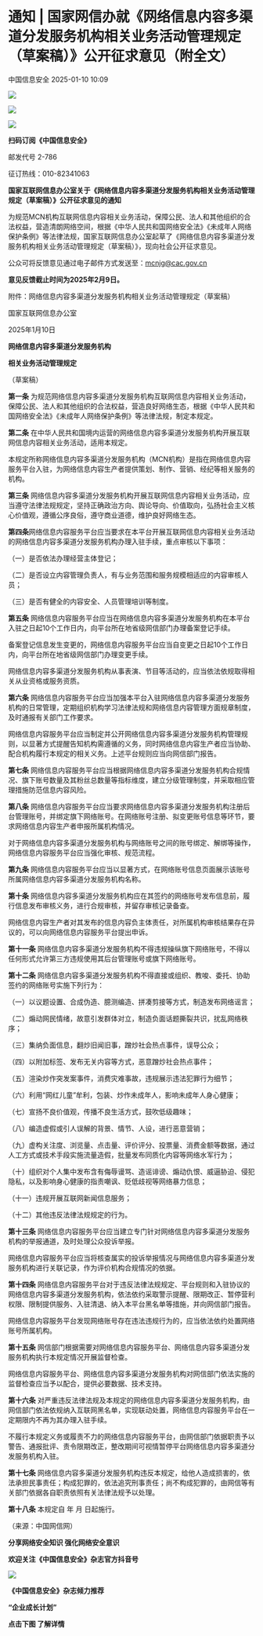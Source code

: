 #  通知 | 国家网信办就《网络信息内容多渠道分发服务机构相关业务活动管理规定（草案稿）》公开征求意见（附全文）   
 中国信息安全   2025-01-10 10:09  
  
![](https://mmbiz.qpic.cn/sz_mmbiz_gif/1brjUjbpg5wA4f4hkKoxsbtdNShlLbpyhepHW1n03WSmiaLTDaYT43OLP5niax3eYKr7QfYHm5Fl2UytTsfRtxZw/640?wx_fmt=gif&from=appmsg "")  
  
![](https://mmbiz.qpic.cn/sz_mmbiz_png/1brjUjbpg5wA4f4hkKoxsbtdNShlLbpy2jmvTNAo6EVAurh9FiccZibT6ely2zialrmg5JhO70AUEg4QxaUZeAPsA/640?wx_fmt=png&from=appmsg "")  
  
![](https://mmbiz.qpic.cn/sz_mmbiz_gif/1brjUjbpg5wA4f4hkKoxsbtdNShlLbpyhepHW1n03WSmiaLTDaYT43OLP5niax3eYKr7QfYHm5Fl2UytTsfRtxZw/640?wx_fmt=gif&from=appmsg "")  
  
**扫码订阅《中国信息安全》**  
  
  
邮发代号 2-786  
  
征订热线：010-82341063  
  
  
  
**国家互联网信息办公室关于《网络信息内容多渠道分发服务机构相关业务活动管理规定（草案稿）》公开征求意见的通知**  
  
为规范MCN机构互联网信息内容相关业务活动，保障公民、法人和其他组织的合法权益，营造清朗网络空间，根据《中华人民共和国网络安全法》《未成年人网络保护条例》等法律法规，国家互联网信息办公室起草了《网络信息内容多渠道分发服务机构相关业务活动管理规定（草案稿）》，现向社会公开征求意见。  
  
公众可将反馈意见通过电子邮件方式发送至：mcnjg@cac.gov.cn  
  
**意见反馈截止时间为2025年2月9日。**  
  
附件：网络信息内容多渠道分发服务机构相关业务活动管理规定（草案稿）  
  
国家互联网信息办公室  
  
2025年1月10日  
  
  
  
**网络信息内容多渠道分发服务机构**  
  
**相关业务活动管理规定**  
  
（草案稿）  
  
**第一条** 为规范网络信息内容多渠道分发服务机构互联网信息内容相关业务活动，保障公民、法人和其他组织的合法权益，营造良好网络生态，根据《中华人民共和国网络安全法》《未成年人网络保护条例》等法律法规，制定本规定。  
  
**第二条** 在中华人民共和国境内运营的网络信息内容多渠道分发服务机构开展互联网信息内容相关业务活动，适用本规定。  
  
本规定所称网络信息内容多渠道分发服务机构（MCN机构）是指在网络信息内容服务平台入驻，为网络信息内容生产者提供策划、制作、营销、经纪等相关服务的机构。  
  
**第三条** 网络信息内容多渠道分发服务机构开展互联网信息内容相关业务活动，应当遵守法律法规规定，坚持正确政治方向、舆论导向、价值取向，弘扬社会主义核心价值观，遵循公序良俗，遵守商业道德，维护良好网络生态。  
  
**第四条**网络信息内容服务平台应当要求在本平台开展互联网信息内容相关业务活动的网络信息内容多渠道分发服务机构办理入驻手续，重点审核以下事项：  
  
（一）是否依法办理经营主体登记；  
  
（二）是否设立内容管理负责人，有与业务范围和服务规模相适应的内容审核人员；  
  
（三）是否有健全的内容安全、人员管理培训等制度。  
  
**第五条** 网络信息内容服务平台应当在网络信息内容多渠道分发服务机构在本平台入驻之日起10个工作日内，向平台所在地省级网信部门办理备案登记手续。  
  
备案登记信息发生变更的，网络信息内容服务平台应当自变更之日起10个工作日内，向平台所在地省级网信部门办理变更手续。  
  
网络信息内容多渠道分发服务机构从事表演、节目等活动的，应当依法依规取得相关从业资格或服务资质。  
  
**第六条** 网络信息内容服务平台应当加强本平台入驻网络信息内容多渠道分发服务机构的日常管理，定期组织机构学习法律法规和网络信息内容管理方面规章制度，及时通报有关部门工作要求。  
  
网络信息内容服务平台应当制定并公开网络信息内容多渠道分发服务机构管理规则，以显著方式提醒告知机构需遵循的义务，同时网络信息内容生产者应当协助、配合机构履行本规定的相关义务。上述平台规则应当向网信部门报告。  
  
**第七条** 网络信息内容服务平台应当根据网络信息内容多渠道分发服务机构合规情况、旗下账号数量及其粉丝总数量等指标维度，建立分级管理制度，并采取相应管理措施防范信息内容风险。  
  
**第八条** 网络信息内容服务平台应当要求网络信息内容多渠道分发服务机构注册后台管理账号，并绑定旗下网络账号。在网络账号注册、拟变更账号信息等环节，要求网络信息内容生产者申报所属机构情况。  
  
对于网络信息内容多渠道分发服务机构与网络账号之间的账号绑定、解绑等操作，网络信息内容服务平台应当强化审核、规范流程。  
  
**第九条** 网络信息内容服务平台应当以显著方式，在网络账号信息页面展示该账号所属网络信息内容多渠道分发服务机构名称。  
  
**第十条** 网络信息内容多渠道分发服务机构应在其签约的网络账号发布信息前，履行信息发布审核义务，进行合规审核，并留存审核记录备查。  
  
网络信息内容生产者对其发布的信息内容负主体责任，对所属机构审核结果存在异议的，可以向网络信息内容服务平台提出申诉。  
  
**第十一条** 网络信息内容多渠道分发服务机构不得违规操纵旗下网络账号，不得以任何形式允许第三方违规使用其后台管理账号或旗下网络账号。  
  
**第十二条** 网络信息内容多渠道分发服务机构不得直接或组织、教唆、委托、协助签约的网络账号实施下列行为：  
  
（一）以议题设置、合成伪造、臆测编造、拼凑剪接等方式，制造发布网络谣言；  
  
（二）煽动网民情绪，故意引发群体对立，制造负面话题撕裂共识，扰乱网络秩序；  
  
（三）集纳负面信息，翻炒旧闻旧事，蹭炒社会热点事件，误导公众；  
  
（四）以附加标签、发布无关内容等方式，恶意蹭炒社会热点事件；  
  
（五）渲染炒作突发案事件，消费灾难事故，违规展示违法犯罪行为细节；  
  
（六）利用“网红儿童”牟利，包装、炒作未成年人，影响未成年人身心健康；  
  
（七）宣扬不良价值观，传播不良生活方式，鼓吹低级趣味；  
  
（八）编造虚假或引人误解的背景、情节、人设，进行恶意营销；  
  
（九）虚构关注度、浏览量、点击量、评价评分、投票量、消费金额等数据，通过人工方式或技术手段实施流量造假，批量发布同质化内容等网络水军行为；  
  
（十）组织对个人集中发布含有侮辱谩骂、造谣诽谤、煽动仇恨、威逼胁迫、侵犯隐私，以及影响身心健康的指责嘲讽、贬低歧视等网络暴力信息；  
  
（十一）违规开展互联网新闻信息服务；  
  
（十二）其他违反法律法规规定的行为。  
  
**第十三条** 网络信息内容服务平台应当建立专门针对网络信息内容多渠道分发服务机构的举报通道，及时处理公众投诉举报。  
  
网络信息内容服务平台应当将核查属实的投诉举报情况与网络信息内容多渠道分发服务机构进行关联记录，作为评价机构合规情况的依据。  
  
**第十四条** 网络信息内容服务平台对于违反法律法规规定、平台规则和入驻协议的网络信息内容多渠道分发服务机构，依法依约采取警示提醒、限期改正、暂停营利权限、限制提供服务、入驻清退、纳入本平台黑名单等措施，并向网信部门报告。  
  
网络信息内容服务平台发现网络账号存在违法违规行为的，应当依法依约处置网络账号所属机构。  
  
**第十五条** 网信部门根据需要对网络信息内容服务平台、网络信息内容多渠道分发服务机构执行本规定情况开展监督检查。  
  
网络信息内容服务平台、网络信息内容多渠道分发服务机构对网信部门依法实施的监督检查应当予以配合，提供必要数据、技术支持。  
  
**第十六条** 对严重违反法律法规及本规定的网络信息内容多渠道分发服务机构，由网信部门依法依规纳入互联网黑名单，实现联动处置，网络信息内容服务平台在一定期限内不再为其办理入驻手续。  
  
不履行本规定义务或履责不力的网络信息内容服务平台，由网信部门依据职责予以警告、通报批评、责令限期改正，整改期间可视情暂停平台网络信息内容多渠道分发服务机构入驻。  
  
**第十七条** 网络信息内容多渠道分发服务机构违反本规定，给他人造成损害的，依法承担民事责任；构成犯罪的，依法追究刑事责任；尚不构成犯罪的，由网信等有关部门依据各自职责依照有关法律法规予以处理。  
  
**第十八条** 本规定自 年 月 日起施行。  
  
（来源：中国网信网）  
  
  
  
**分享网络安全知识 强化网络安全意识**  
  
**欢迎关注《中国信息安全》杂志官方抖音号**  
  
![](https://mmbiz.qpic.cn/sz_mmbiz_jpg/1brjUjbpg5wA4f4hkKoxsbtdNShlLbpynXSUnvs1NjAicHYAlJOI7s9IDgmnt6xJ7TnY0yGHJfiahsKkEJHmWqcg/640?wx_fmt=jpeg&from=appmsg "")  
  
  
**《中国信息安全》杂志倾力推荐**  
  
**“企业成长计划”**  
  
  
**点击下图 了解详情**  
  
  
  
[](https://mp.weixin.qq.com/s?__biz=MzA5MzE5MDAzOA==&mid=2664162643&idx=1&sn=fcc4f3a6047a0c2f4e4cc0181243ee18&scene=21#wechat_redirect)  
  
  
